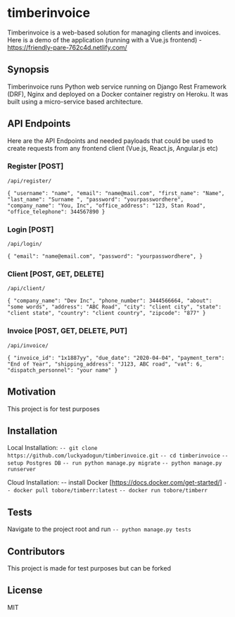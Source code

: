 # timberinvoice

Timberinvoice is a web-based  solution for managing clients and invoices. Here is a demo of the application (running with a Vue.js frontend) - https://friendly-pare-762c4d.netlify.com/

## Synopsis

Timberinvoice runs Python web service running on Django Rest Framework (DRF), Nginx and deployed on a Docker container registry on Heroku. It was built using a micro-service based architecture.

## API Endpoints

Here are the API Endpoints and needed payloads that could be used to create requests from any frontend client (Vue.js, React.js, Angular.js etc)

### Register [POST]

`/api/register/`

`{
	"username": "name",
	"email": "name@mail.com",
	"first_name": "Name",
	"last_name": "Surname ",
	"password": "yourpasswordhere",
	"company_name": "You, Inc",
	"office_address": "123, Stan Road",
	"office_telephone": 344567890
}`

### Login [POST]

`/api/login/`

`{
	"email": "name@email.com",
	"password": "yourpasswordhere",
}`

### Client [POST, GET, DELETE]

`/api/client/`

`{
	"company_name": "Dev Inc",
	"phone_number": 3444566664,
	"about": "some words",
	"address": "ABC Road",
	"city": "client city",
	"state": "client state",
	"country": "client country",
	"zipcode": "877"
}`

### Invoice [POST, GET, DELETE, PUT]

`/api/invoice/`

`{
	"invoice_id": "1x1887yy",
	"due_date": "2020-04-04",
	"payment_term": "End of Year",
	"shipping_address": "J123, ABC road",
	"vat": 6,
	"dispatch_personnel": "your name"
}`

## Motivation

This project is for test purposes 

## Installation

Local Installation:
`-- git clone https://github.com/luckyadogun/timberinvoice.git`
`-- cd timberinvoice`
`-- setup Postgres DB`
`-- run python manage.py migrate`
`-- python manage.py runserver`

Cloud Installation:
-- install Docker [https://docs.docker.com/get-started/]
`-- docker pull tobore/timberr:latest`
`-- docker run tobore/timberr`

## Tests

Navigate to the project root and run
`-- python manage.py tests`

## Contributors

This project is made for test purposes but can be forked

## License

MIT
